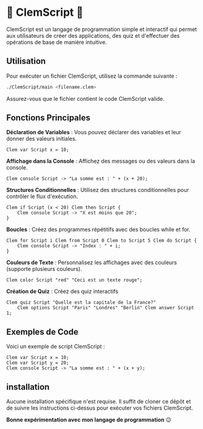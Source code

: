 # 🍥 ClemScript 🤭

ClemScript est un langage de programmation simple et interactif qui permet aux utilisateurs de créer des applications, des quiz et d'effectuer des opérations de base de manière intuitive.

## Utilisation

Pour exécuter un fichier ClemScript, utilisez la commande suivante :

```bash
./ClemScript/main <filename.clem>
```
Assurez-vous que le fichier contient le code ClemScript valide.

## Fonctions Principales

**Déclaration de Variables** : Vous pouvez déclarer des variables et leur donner des valeurs initiales.

```
Clem var Script x = 10;
```
**Affichage dans la Console** : Affichez des messages ou des valeurs dans la console.

```
Clem console Script -> "La somme est : " + (x + 20);
```
**Structures Conditionnelles** : Utilisez des structures conditionnelles pour contrôler le flux d'exécution.

```
Clem if Script (x < 20) Clem then Script {
    Clem console Script -> "X est moins que 20";
}
```

**Boucles** : Créez des programmes répétitifs avec des boucles while et for.

```
Clem for Script i Clem from Script 0 Clem to Script 5 Clem do Script {
    Clem console Script -> "Index : " + i;
}
```
**Couleurs de Texte** : Personnalisez les affichages avec des couleurs (supporte plusieurs couleurs).

```
Clem color Script "red" "Ceci est un texte rouge";

```
**Création de Quiz** : Créez des quiz interactifs

```
Clem quiz Script "Quelle est la capitale de la France?" 
    Clem options Script "Paris" "Londres" "Berlin" Clem answer Script 1;
 ```
 ## Exemples de Code 
Voici un exemple de script ClemScript :

```
Clem var Script x = 10;
Clem var Script y = 20;
Clem console Script -> "La somme est : " + (x + y);
```

## installation
Aucune installation spécifique n'est requise. Il suffit de cloner ce dépôt et de suivre les instructions ci-dessus pour exécuter vos fichiers ClemScript.

**Bonne expérimentation avec mon langage de programmation** 😉